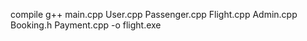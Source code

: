 compile 
g++ main.cpp User.cpp Passenger.cpp Flight.cpp Admin.cpp Booking.h Payment.cpp -o flight.exe
